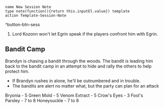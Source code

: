 
```button
name New Session Note 
type note(function(){return this.inputEl.value}) template
action Template-Session-Note
```
^button-btn-sess


1. Lord Kozonn won't let Egrin speak if the players confront him with Egrin.


## Bandit Camp
Brandyn is chasing a bandit through the woods. The bandit is leading him back to the bandit camp in an attempt to hide and rally the others to help protect him.

- If Brandyn rushes in alone, he'll be outnumbered and in trouble. 
- The bandits are alert no matter what, but the party can plan for an attack

Bryonia - 5
Green Mold - 5
Venom Extract - 5
Crow's Eyes - 3
Fool's Parsley - 7 to 8
Honeysuckle - 7 to 8

